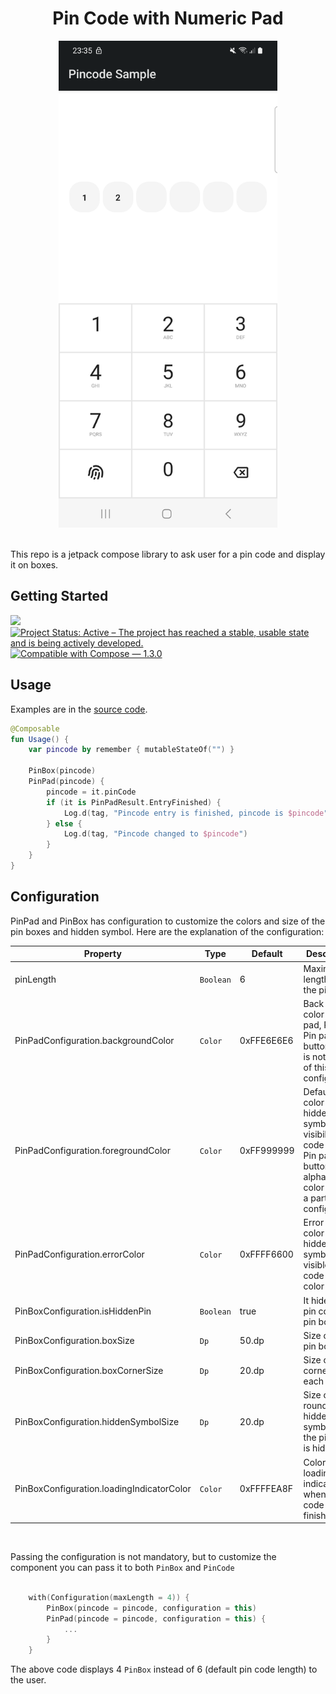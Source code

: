 <h1 align="center">Pin Code with Numeric Pad</h1>

<div align="center">
  <img src="../../images/pinview.png" alt="pin code pad demo" width=350>
</div>
<br>

This repo is a jetpack compose library to ask user for a pin code and display it on boxes.

## Getting Started
[![](https://jitpack.io/v/mo0rti/compose-components.svg)](https://jitpack.io/#mo0rti/compose-components)
[![Project Status: Active – The project has reached a stable, usable state and is being actively developed.](https://www.repostatus.org/badges/latest/active.svg)](https://www.repostatus.org/#active)
[![Compatible with Compose — 1.3.0](https://img.shields.io/badge/Compatible%20with%20Compose-1.3.0-brightgreen)](https://developer.android.com/jetpack/androidx/releases/compose-foundation#1.3.0)

## Usage

Examples are in the [source code](../../example/src/main/java/bluevelvet/composents/example/MainActivity.kt).

```kotlin
@Composable
fun Usage() {
    var pincode by remember { mutableStateOf("") }

    PinBox(pincode)
    PinPad(pincode) {
        pincode = it.pinCode
        if (it is PinPadResult.EntryFinished) {
            Log.d(tag, "Pincode entry is finished, pincode is $pincode")
        } else {
            Log.d(tag, "Pincode changed to $pincode")
        }
    }
}
```


## Configuration
PinPad and PinBox has configuration to customize the colors and size of the pin boxes and hidden symbol.
Here are the explanation of the configuration:

| Property                            | Type | Default | Description                                                                                                                              |
|-------------------------------------| ---- | ----------- |------------------------------------------------------------------------------------------------------------------------------------------|
| pinLength                           | `Boolean` | 6 | Maximum length for the pin code                                                                                                          |
| PinPadConfiguration.backgroundColor | `Color` | 0xFFE6E6E6 | Back ground color of Pin pad, Pin Box, Pin pad button color is not a part of this configuration                                          |
| PinPadConfiguration.foregroundColor | `Color` | 0xFF999999 | Default state color of hidden symbol and visibile pin code text. Pin pad button alphabet text color is also a part of this configuration |
| PinPadConfiguration.errorColor | `Color` | 0xFFFF6600 | Error state color of hidden symbol and visible pin code text color                                                                       |
| PinBoxConfiguration.isHiddenPin                            | `Boolean` | true | It hides the pin code on pin box                                                                                                         |
| PinBoxConfiguration.boxSize         | `Dp` | 50.dp | Size of each pin box                                                                                                                     |
| PinBoxConfiguration.boxCornerSize                 | `Dp` | 20.dp | Size of corners of each pin box                                                                                                          |
| PinBoxConfiguration.hiddenSymbolSize              | `Dp` | 20.dp | Size of each rounded hidden symbol when the pin code is hidden                                                                           |
| PinBoxConfiguration.loadingIndicatorColor             | `Color` | 0xFFFFEA8F | Color of loading indicator when pin code entry is finished                                                                               |

<br/>


Passing the configuration is not mandatory, but to customize the component you can pass it to both `PinBox` and `PinCode`

```kotlin

    with(Configuration(maxLength = 4)) {
        PinBox(pincode = pincode, configuration = this)
        PinPad(pincode = pincode, configuration = this) {
            ...
        }
    }

```

The above code displays 4 `PinBox` instead of 6 (default pin code length) to the user.